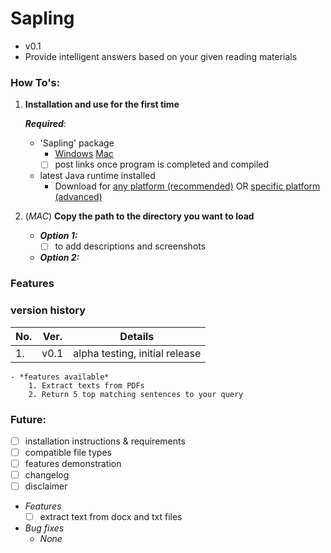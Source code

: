 # Sapling 
- v0.1
- Provide intelligent answers based on your given reading materials


### How To's:
1) **Installation and use for the first time**
	
	***Required***:
	- 'Sapling' package
		- [Windows]() [Mac]()
		- [ ] post links once program is completed and compiled

	- latest Java runtime installed 
		- Download for [any platform (recommended)](https://java.com/en/download/) OR [specific platform (advanced)](https://java.com/en/download/manual.jsp)

2) (*MAC*) **Copy the path to the directory you want to load**
	- ***Option 1:***
		- [ ] to add descriptions and screenshots

	- ***Option 2:***


### Features


### version history
No. | Ver. | Details
--- | --- | ---
1. | v0.1 | alpha testing, initial release
	- *features available*
		1. Extract texts from PDFs
		2. Return 5 top matching sentences to your query


### Future:
- [ ] installation instructions & requirements
- [ ] compatible file types
- [ ] features demonstration
- [ ] changelog
- [ ] disclaimer
- *Features*
	- [ ] extract text from docx and txt files
- *Bug fixes*
	- *None*